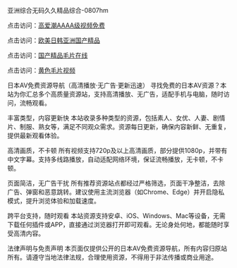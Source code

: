 亚洲综合无码久久精品综合-0807hm

点击访问：<a href="https://heiliaowzu4ur.pages.dev">高爱潮AAAA级视频免费</a>

点击访问：<a href="https://heiliaoxwd5i8.pages.dev">欧美日韩亚洲国产精品</a>

点击访问：<a href="https://heiliaoe8ajia.pages.dev">国产精品毛片在线</a>

点击访问：<a href="https://heiliaoxqkkct.pages.dev">黄色毛片视频</a>


日本AV免费资源导航（高清播放·无广告·更新迅速）
寻找免费的日本AV资源？本站为你汇总多个高质量资源站，支持高清播放、无广告，适配手机与电脑，随时访问，流畅观看。

丰富类型，内容更新快
本站收录多种类型的资源，包括素人、女优、人妻、剧情片、制服、熟女等，满足不同观众需求。资源每日更新，确保内容新鲜、无重复，提供最新观看体验。

高清画质，不卡顿
所有视频支持720p及以上高清画质，部分提供1080p，并带有中文字幕。支持多线路播放，自动适配网络环境，保证流畅播放，无卡顿，不卡顿。

页面简洁，无广告干扰
所有推荐资源站点都经过严格筛选，页面干净整洁，去除广告、弹窗和恶意跳转。建议使用主流浏览器（如Chrome、Edge）并开启隐私模式，提升浏览体验和加载速度。

跨平台支持，随时观看
本站资源支持安卓、iOS、Windows、Mac等设备，无需下载任何插件或APP，直接通过浏览器打开即可观看。无论身处何地，都能随时享受高清内容。

法律声明与免责声明
本页面仅提供公开的日本AV免费资源导航，所有内容归原站所有。请遵守当地法律法规，合理使用资源，不得用于非法传播或商业用途。


<span style="display:none;">[Canonical link]( ）</span>
